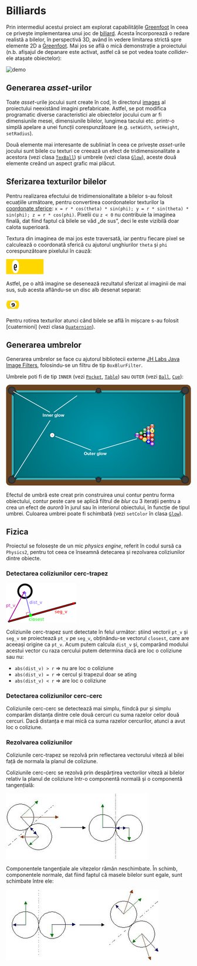 [greenfoot]: https://www.greenfoot.org/
[billiards]: https://en.wikipedia.org/wiki/Cue_sports
[demo]: doc/demo.gif

[images]: images/

[spherical-coordinates]: https://en.wikipedia.org/wiki/Spherical_coordinate_system
[ball-texture]: doc/ball-texture.png
[ball]: doc/ball.png
[quaternion-java]: Quaternion.java

[jh-labs-java-image-filters]: https://github.com/ajmas/JH-Labs-Java-Image-Filters
[glow-java]: Glow.java
[texball-java]: TexBall.java
[pocket-java]: Pocket.java
[table-java]: Table.java
[ball-java]: Ball.java
[cue-java]: Cue.java
[glow-types]: doc/glows.png

[point-line-closest]: doc/point-line-closest.png

[circle-circle-collision-before]: doc/circle-circle-collision-before.jpg
[circle-circle-collision-after]: doc/circle-circle-collision-after.jpg

# Billiards
Prin intermediul acestui proiect am explorat capabilitățile [Greenfoot][greenfoot] în ceea ce privește implementarea unui joc de [biliard][billiards]. Acesta încorporează o redare realistă a bilelor, în perspectivă 3D, având în vedere limitarea strictă spre elemente 2D a [Greenfoot][greenfoot]. Mai jos se află o mică demonstrație a proiectului (n.b. afișajul de depanare este activat, astfel că se pot vedea toate _collider_-ele atașate obiectelor):

![demo]

## Generarea _asset_-urilor
Toate _asset_-urile jocului sunt create în cod, în directorul [images][images] al proiectului neexistând imagini prefabricate. Astfel, se pot modifica programatic diverse caracteristici ale obiectelor jocului cum ar fi dimensiunile mesei, dimensiunile bilelor, lungimea tacului etc. printr-o simplă apelare a unei funcții corespunzătoare (e.g. `setWidth`, `setHeight`, `setRadius`).

Două elemente mai interesante de subliniat în ceea ce privește _asset_-urile jocului sunt bilele cu texturi ce creează un efect de tridimensionalitate a acestora (vezi clasa [`TexBall`][texball-java]) și umbrele (vezi clasa [`Glow`][glow-java]), aceste două elemente creând un aspect grafic mai plăcut.

## Sferizarea texturilor bilelor
Pentru realizarea efectului de tridimensionalitate a bilelor s-au folosit ecuațiile următoare, pentru convertirea coordonatelor texturilor la [coordonate sferice][spherical-coordinates]:
`x = r * cos(theta) * sin(phi); y = r * sin(theta) * sin(phi); z = r * cos(phi)`. Pixelii cu `z < 0` nu contribuie la imaginea finală, dat fiind faptul că bilele se văd „de sus”, deci le este vizibilă doar calota superioară.

Textura din imaginea de mai jos este traversată, iar pentru fiecare pixel se calculează o coordonată sferică cu ajutorul unghiurilor `theta` și `phi` corespunzătoare pixelului în cauză:

![ball-texture]

Astfel, pe o altă imagine se desenează rezultatul sferizat al imaginii de mai sus, sub acesta aflându-se un disc alb desenat separat:

![ball]

Pentru rotirea texturilor atunci când bilele se află în mișcare s-au folosit [cuaternioni] (vezi clasa [`Quaternion`][quaternion-java]).


## Generarea umbrelor
Generarea umbrelor se face cu ajutorul bibliotecii externe [JH Labs Java Image Filters][jh-labs-java-image-filters], folosindu-se un filtru de tip `BoxBlurFilter`.

Umbrele poti fi de tip `INNER` (vezi [`Pocket`][pocket-java], [`Table`][table-java]) sau `OUTER` (vezi [`Ball`][ball-java], [`Cue`][cue-java]):

![glow-types]

Efectul de umbră este creat prin construirea unui contur pentru forma obiectului, contur peste care se aplică filtrul de _blur_ cu 3 iterații pentru a crea un efect de _auroră_ în jurul sau în interiorul obiectului, în funcție de tipul umbrei. Culoarea umbrei poate fi schimbată (vezi `setColor` în clasa [`Glow`][glow-java]).

## Fizica
Proiectul se folosește de un mic _physics engine_, referit în codul sursă ca `Physics2`, pentru tot ceea ce înseamnă detecarea și rezolvarea coliziunilor dintre obiecte.

### Detectarea coliziunilor cerc-trapez
![point-line-closest]

Coliziunile cerc-trapez sunt detectate în felul următor: știind vectorii `pt_v` și `seg_v` se proiectează `pt_v` pe `seg_v`, obținându-se vectorul `closest`, care are aceeași origine ca `pt_v`. Acum putem calcula `dist_v` și, comparând modului acestui vector cu raza cercului putem determina dacă are loc o coliziune sau nu:
* `abs(dist_v) > r` => nu are loc o coliziune
* `abs(dist_v) = r` => cercul și trapezul doar se ating
* `abs(dist_v) < r` => are loc o coliziune

### Detectarea coliziunilor cerc-cerc
Coliziunile cerc-cerc se detectează mai simplu, fiindcă pur și simplu comparăm distanța dintre cele două cercuri cu suma razelor celor două cercuri. Dacă distanța e mai mică ca suma razelor cercurilor, atunci a avut loc o coliziune.

### Rezolvarea coliziunilor
Coliziunile cerc-trapez se rezolvă prin reflectarea vectorului viteză al bilei față de normala la planul de coliziune.

Coliziunile cerc-cerc se rezolvă prin despărțirea vectorilor viteză ai bilelor relativ la planul de coliziune într-o componentă normală și o componentă tangențială:

![circle-circle-collision-before]

Componentele tangențiale ale vitezelor rămân neschimbate. În schimb, componentele normale, dat fiind faptul că masele bilelor sunt egale, sunt schimbate între ele:

![circle-circle-collision-after]
